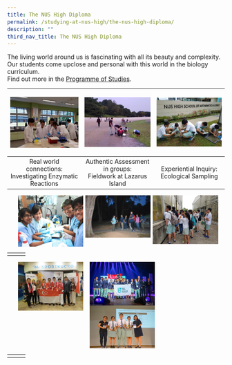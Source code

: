 ```yaml
---
title: The NUS High Diploma
permalink: /studying-at-nus-high/the-nus-high-diploma/
description: ""
third_nav_title: The NUS High Diploma
---
```

The living world around us is fascinating with all its beauty and complexity.<br>
Our students come upclose and personal with this world in the biology curriculum.<br>
Find out more in the [Programme of Studies](https://staging.d1bl70m167uzkq.amplifyapp.com/studying-at-nus-high/the-nus-high-diploma/programme-of-studies/).

| <p><a href="https://staging.d1bl70m167uzkq.amplifyapp.com/biology/wonderment-in-the-classroom/"><img style="width:100%" src="/images/bio1.jpg"></a></p> | <p><a href="https://staging.d1bl70m167uzkq.amplifyapp.com/biology/wonderment-in-the-classroom/"><img style="width:100%" src="/images/bio2.jpg"></a></p> | <p><a href="https://staging.d1bl70m167uzkq.amplifyapp.com/biology/wonderment-in-the-classroom/"><img style="width:100%" src="/images/bio3.jpg"></a></p> |
|:---:|:---:|:---:|
| Real world connections: <br> Investigating Enzymatic Reactions | Authentic Assessment in groups:<br>Fieldwork at Lazarus Island | Experiential Inquiry:<br>Ecological Sampling |

<p><a href="https://staging.d1bl70m167uzkq.amplifyapp.com/biology/beyond-the-classroom/">
<img src="/images/bio4.jpg" style="width:30%;margin-right:5px;margin-left:25px;" align = "left">
</a></p>

<p><a href="https://staging.d1bl70m167uzkq.amplifyapp.com/biology/beyond-the-classroom/">
<img src="/images/bio5.jpg" style="width:30%;margin-right:5px;" align = "left">
</a></p>

<p><a href="https://staging.d1bl70m167uzkq.amplifyapp.com/biology/beyond-the-classroom/">
<img src="/images/bio6.jpg" style="width:30%;margin-right:15px;" align = "left">
</a></p>

<br clear="left">

|  |  |  |
|:---:|:---:|:---:|
|  |  |  |

<p><a href="https://staging.d1bl70m167uzkq.amplifyapp.com/our-dna/achievements/2019/">
<img src="/images/bio7.jpg" style="width:30%;margin-right:15px;margin-left:25px;" align = "left">
</a></p>

<p><a href="https://staging.d1bl70m167uzkq.amplifyapp.com/our-dna/achievements/2019/">
<img src="/images/bio8.jpg" style="width:30%;margin-right:15px;" align = "left">
</a></p>

<p><a href="https://staging.d1bl70m167uzkq.amplifyapp.com/our-dna/achievements/2019/">
<img src="/images/bio9.jpg" style="width:30%;margin-right:15px;" align = "left">
</a></p>

<br clear="left">

|  |  |  |
|:---:|:---:|:---:|
|  |  |  |